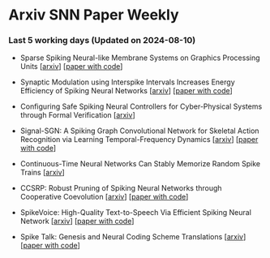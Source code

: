 # Arxiv SNN Paper Weekly


 ### **Last 5 working days (Updated on 2024-08-10)** 


- Sparse Spiking Neural-like Membrane Systems on Graphics Processing Units [[arxiv](https://arxiv.org/abs/2408.04343)] [[paper with code](https://paperswithcode.com/paper/sparse-spiking-neural-like-membrane-systems)]

- Synaptic Modulation using Interspike Intervals Increases Energy Efficiency of Spiking Neural Networks [[arxiv](https://arxiv.org/abs/2408.02961)] [[paper with code](https://paperswithcode.com/paper/2408-02961)]

- Configuring Safe Spiking Neural Controllers for Cyber-Physical Systems through Formal Verification [[arxiv](https://arxiv.org/abs/2408.01996)]

- Signal-SGN: A Spiking Graph Convolutional Network for Skeletal Action Recognition via Learning Temporal-Frequency Dynamics [[arxiv](https://arxiv.org/abs/2408.01701)] [[paper with code](https://paperswithcode.com/paper/2408-01701)]

- Continuous-Time Neural Networks Can Stably Memorize Random Spike Trains [[arxiv](https://arxiv.org/abs/2408.01166)]

- CCSRP: Robust Pruning of Spiking Neural Networks through Cooperative Coevolution [[arxiv](https://arxiv.org/abs/2408.00794)] [[paper with code](https://paperswithcode.com/paper/2408-00794)]

- SpikeVoice: High-Quality Text-to-Speech Via Efficient Spiking Neural Network [[arxiv](https://arxiv.org/abs/2408.00788)] [[paper with code](https://paperswithcode.com/paper/2408-00788)]

- Spike Talk: Genesis and Neural Coding Scheme Translations [[arxiv](https://arxiv.org/abs/2408.00773)] [[paper with code](https://paperswithcode.com/paper/spike-talk-genesis-and-neural-coding-scheme)]

